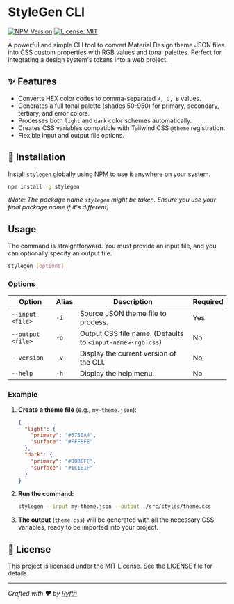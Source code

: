 # StyleGen CLI

[![NPM Version](https://img.shields.io/npm/v/stylegen.svg)](https://www.npmjs.com/package/stylegen)
[![License: MIT](https://img.shields.io/badge/License-MIT-yellow.svg)](https://opensource.org/licenses/MIT)

A powerful and simple CLI tool to convert Material Design theme JSON files into CSS custom properties with RGB values and tonal palettes. Perfect for integrating a design system's tokens into a web project.

## ✨ Features

-   Converts HEX color codes to comma-separated `R, G, B` values.
-   Generates a full tonal palette (shades 50-950) for primary, secondary, tertiary, and error colors.
-   Processes both `light` and `dark` color schemes automatically.
-   Creates CSS variables compatible with Tailwind CSS `@theme` registration.
-   Flexible input and output file options.

## 🚀 Installation

Install `stylegen` globally using NPM to use it anywhere on your system.

```bash
npm install -g stylegen
```

*(Note: The package name `stylegen` might be taken. Ensure you use your final package name if it's different)*

## Usage

The command is straightforward. You must provide an input file, and you can optionally specify an output file.

```bash
stylegen [options]
```

### Options

| Option                | Alias | Description                                               | Required |
| --------------------- | ----- | --------------------------------------------------------- | -------- |
| `--input <file>`      | `-i`  | Source JSON theme file to process.                        | Yes      |
| `--output <file>`     | `-o`  | Output CSS file name. (Defaults to `<input-name>-rgb.css`) | No       |
| `--version`           | `-v`  | Display the current version of the CLI.                   | No       |
| `--help`              | `-h`  | Display the help menu.                                    | No       |

### Example

1.  **Create a theme file** (e.g., `my-theme.json`):

    ```json
    {
      "light": {
        "primary": "#6750A4",
        "surface": "#FFFBFE"
      },
      "dark": {
        "primary": "#D0BCFF",
        "surface": "#1C1B1F"
      }
    }
    ```

2.  **Run the command:**

    ```bash
    stylegen --input my-theme.json --output ./src/styles/theme.css
    ```

3.  **The output** (`theme.css`) will be generated with all the necessary CSS variables, ready to be imported into your project.

## 📄 License

This project is licensed under the MIT License. See the [LICENSE](LICENSE) file for details.

---
_Crafted with ❤️ by [Ryftri](https://github.com/Ryftri)_
